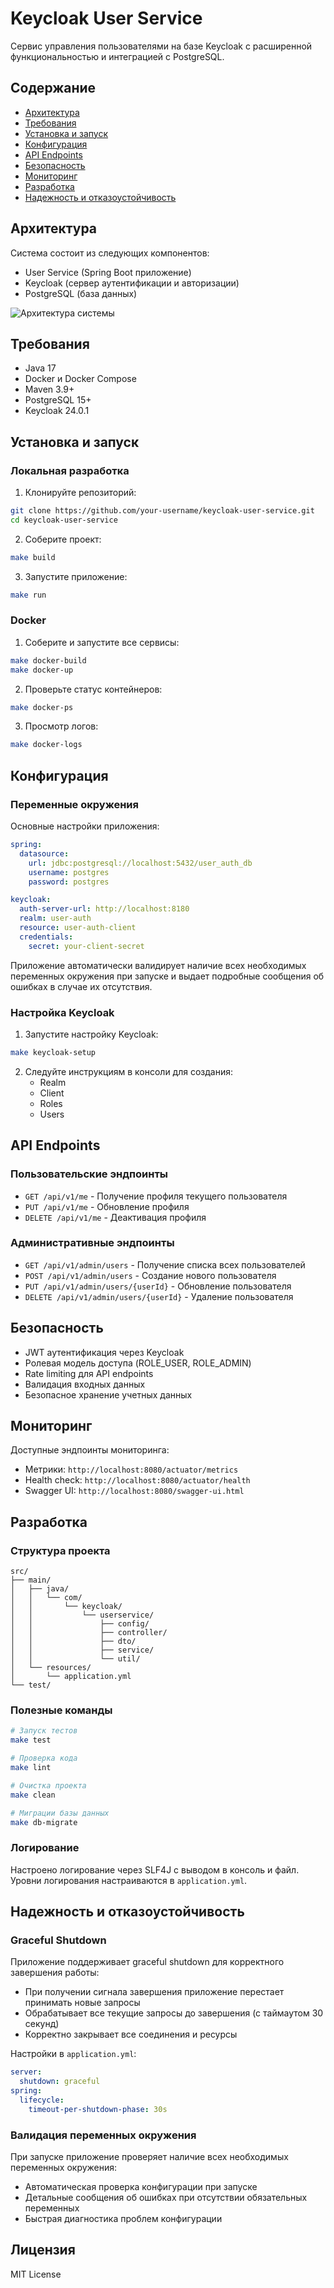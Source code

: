 # Keycloak User Service

Сервис управления пользователями на базе Keycloak с расширенной функциональностью и интеграцией с PostgreSQL.

## Содержание

- [Архитектура](#архитектура)
- [Требования](#требования)
- [Установка и запуск](#установка-и-запуск)
- [Конфигурация](#конфигурация)
- [API Endpoints](#api-endpoints)
- [Безопасность](#безопасность)
- [Мониторинг](#мониторинг)
- [Разработка](#разработка)
- [Надежность и отказоустойчивость](#надежность-и-отказоустойчивость)

## Архитектура

Система состоит из следующих компонентов:
- User Service (Spring Boot приложение)
- Keycloak (сервер аутентификации и авторизации)
- PostgreSQL (база данных)

![Архитектура системы](docs/architecture.drawio.png)

## Требования

- Java 17
- Docker и Docker Compose
- Maven 3.9+
- PostgreSQL 15+
- Keycloak 24.0.1

## Установка и запуск

### Локальная разработка

1. Клонируйте репозиторий:
```bash
git clone https://github.com/your-username/keycloak-user-service.git
cd keycloak-user-service
```

2. Соберите проект:
```bash
make build
```

3. Запустите приложение:
```bash
make run
```

### Docker

1. Соберите и запустите все сервисы:
```bash
make docker-build
make docker-up
```

2. Проверьте статус контейнеров:
```bash
make docker-ps
```

3. Просмотр логов:
```bash
make docker-logs
```

## Конфигурация

### Переменные окружения

Основные настройки приложения:

```yaml
spring:
  datasource:
    url: jdbc:postgresql://localhost:5432/user_auth_db
    username: postgres
    password: postgres

keycloak:
  auth-server-url: http://localhost:8180
  realm: user-auth
  resource: user-auth-client
  credentials:
    secret: your-client-secret
```

Приложение автоматически валидирует наличие всех необходимых переменных окружения при запуске и выдает подробные сообщения об ошибках в случае их отсутствия.

### Настройка Keycloak

1. Запустите настройку Keycloak:
```bash
make keycloak-setup
```

2. Следуйте инструкциям в консоли для создания:
   - Realm
   - Client
   - Roles
   - Users

## API Endpoints

### Пользовательские эндпоинты

- `GET /api/v1/me` - Получение профиля текущего пользователя
- `PUT /api/v1/me` - Обновление профиля
- `DELETE /api/v1/me` - Деактивация профиля

### Административные эндпоинты

- `GET /api/v1/admin/users` - Получение списка всех пользователей
- `POST /api/v1/admin/users` - Создание нового пользователя
- `PUT /api/v1/admin/users/{userId}` - Обновление пользователя
- `DELETE /api/v1/admin/users/{userId}` - Удаление пользователя

## Безопасность

- JWT аутентификация через Keycloak
- Ролевая модель доступа (ROLE_USER, ROLE_ADMIN)
- Rate limiting для API endpoints
- Валидация входных данных
- Безопасное хранение учетных данных

## Мониторинг

Доступные эндпоинты мониторинга:

- Метрики: `http://localhost:8080/actuator/metrics`
- Health check: `http://localhost:8080/actuator/health`
- Swagger UI: `http://localhost:8080/swagger-ui.html`

## Разработка

### Структура проекта

```
src/
├── main/
│   ├── java/
│   │   └── com/
│   │       └── keycloak/
│   │           └── userservice/
│   │               ├── config/
│   │               ├── controller/
│   │               ├── dto/
│   │               ├── service/
│   │               └── util/
│   └── resources/
│       └── application.yml
└── test/
```

### Полезные команды

```bash
# Запуск тестов
make test

# Проверка кода
make lint

# Очистка проекта
make clean

# Миграции базы данных
make db-migrate
```

### Логирование

Настроено логирование через SLF4J с выводом в консоль и файл. Уровни логирования настраиваются в `application.yml`.

## Надежность и отказоустойчивость

### Graceful Shutdown

Приложение поддерживает graceful shutdown для корректного завершения работы:

- При получении сигнала завершения приложение перестает принимать новые запросы
- Обрабатывает все текущие запросы до завершения (с таймаутом 30 секунд)
- Корректно закрывает все соединения и ресурсы

Настройки в `application.yml`:
```yaml
server:
  shutdown: graceful
spring:
  lifecycle:
    timeout-per-shutdown-phase: 30s
```

### Валидация переменных окружения

При запуске приложение проверяет наличие всех необходимых переменных окружения:
- Автоматическая проверка конфигурации при запуске
- Детальные сообщения об ошибках при отсутствии обязательных переменных
- Быстрая диагностика проблем конфигурации

## Лицензия

MIT License
